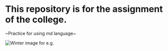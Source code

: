 # This repository is for the assignment of the college.

~Practice for using md language~

![Winter image for e.g.](https://cdn.pixabay.com/photo/2023/12/07/10/54/winter-8435314_1280.jpg)